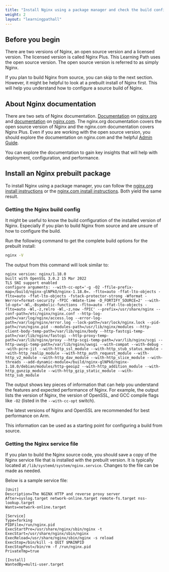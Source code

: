 ```yaml
---
title: "Install Nginx using a package manager and check the build configuration"
weight: 2
layout: "learningpathall"
---
```


## Before you begin

There are two versions of Nginx, an open source version and a licensed version. The licensed version is called Nginx Plus. This Learning Path uses the open source version. The open source version is referred to as simply Nginx.
 
If you plan to build Nginx from source, you can skip to the next section. However, it might be helpful to look at a prebuilt install of Nginx first. This will help you understand how to configure a source build of Nginx.

## About Nginx documentation

There are two sets of Nginx documentation. [Documentation](https://nginx.org/en/docs/) on [nginx.org](https://nginx.org) and [documentation](https://docs.nginx.com/nginx/) on [nginx.com](https://www.nginx.com/). The nginx.org documentation covers the open source version of Nginx and the nginx.com documentation covers Nginx Plus. Even if you are working with the open source version, you should explore the documentation on nginx.com and the helpful [Admin Guide](https://docs.nginx.com/nginx/admin-guide/).

You can explore the documentation to gain key insights that will help with deployment, configuration, and performance. 

## Install an Nginx prebuilt package

To install Nginx using a package manager, you can follow the [nginx.org install instructions](http://nginx.org/en/linux_packages.html) or the [nginx.com install instructions](https://docs.nginx.com/nginx/admin-guide/installing-nginx/installing-nginx-open-source/). Both yield the same result.

### Getting the Nginx build config

It might be useful to know the build configuration of the installed version of Nginx. Especially if you plan to build Nginx from source and are unsure of how to configure the build.

Run the following command to get the complete build options for the prebuilt install:

```bash
nginx -V
```
The output from this command will look similar to:

```output
nginx version: nginx/1.18.0
built with OpenSSL 3.0.2 15 Mar 2022
TLS SNI support enabled
configure arguments: --with-cc-opt='-g -O2 -ffile-prefix-map=/build/nginx-glNPkO/nginx-1.18.0=. -flto=auto -ffat-lto-objects -flto=auto -ffat-lto-objects -fstack-protector-strong -Wformat -Werror=format-security -fPIC -Wdate-time -D_FORTIFY_SOURCE=2' --with-ld-opt='-Wl,-Bsymbolic-functions -flto=auto -ffat-lto-objects -flto=auto -Wl,-z,relro -Wl,-z,now -fPIC' --prefix=/usr/share/nginx --conf-path=/etc/nginx/nginx.conf --http-log-path=/var/log/nginx/access.log --error-log-path=/var/log/nginx/error.log --lock-path=/var/lock/nginx.lock --pid-path=/run/nginx.pid --modules-path=/usr/lib/nginx/modules --http-client-body-temp-path=/var/lib/nginx/body --http-fastcgi-temp-path=/var/lib/nginx/fastcgi --http-proxy-temp-path=/var/lib/nginx/proxy --http-scgi-temp-path=/var/lib/nginx/scgi --http-uwsgi-temp-path=/var/lib/nginx/uwsgi --with-compat --with-debug --with-pcre-jit --with-http_ssl_module --with-http_stub_status_module --with-http_realip_module --with-http_auth_request_module --with-http_v2_module --with-http_dav_module --with-http_slice_module --with-threads --add-dynamic-module=/build/nginx-glNPkO/nginx-1.18.0/debian/modules/http-geoip2 --with-http_addition_module --with-http_gunzip_module --with-http_gzip_static_module --with-http_sub_module
```

The output shows key pieces of information that can help you understand the features and expected performance of Nginx. For example, the output lists the version of Nginx, the version of OpenSSL, and GCC compile flags like `-O2` (listed in the `--with-cc-opt` switch). 

The latest versions of Nginx and OpenSSL are recommended for best performance on Arm. 

This information can be used as a starting point for configuring a build from source.

### Getting the Nginx service file

If you plan to build the Nginx source code, you should save a copy of the Nginx service file that is installed with the prebuilt version. It is typically located at `/lib/systemd/system/nginx.service`. Changes to the file can be made as needed. 

Below is a sample service file:

```console
[Unit]
Description=The NGINX HTTP and reverse proxy server
After=syslog.target network-online.target remote-fs.target nss-lookup.target
Wants=network-online.target

[Service]
Type=forking
PIDFile=/run/nginx.pid
ExecStartPre=/usr/share/nginx/sbin/nginx -t
ExecStart=/usr/share/nginx/sbin/nginx
ExecReload=/usr/share/nginx/sbin/nginx -s reload
ExecStop=/bin/kill -s QUIT $MAINPID
ExecStopPost=/bin/rm -f /run/nginx.pid
PrivateTmp=true

[Install]
WantedBy=multi-user.target
```
